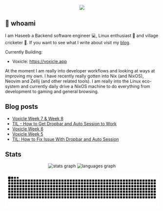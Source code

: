 <div align="center">
  <img height="150" src="https://gitlab.com/uploads/-/system/project/avatar/40020538/37decf44c034050aa85e287982dfc91d5841db78_1_.png"  />
</div>

## 👋 whoami

I am Haseeb a Backend software engineer 💻, Linux enthusiast 🐧 and village cricketer 🏏.
If you want to see what I write about visit my [blog](https://haseebmajid.dev/posts).

Currently Building:

- Voxicle: https://voxicle.app

At the moment I am really into developer workflows and looking at ways at improving my own. I have recently really
gotten into Nix (and NixOS), Neovim and Zellij (and other related tools). I am really into the Linux eco-system
and currently daily drive a NixOS machine to do everything from development to gaming and general browsing.

## Blog posts
<!-- BLOG-POST-LIST:START -->
- [Voxicle Week 7 &amp; Week 8](https://haseebmajid.dev/posts/2025-04-14-voxicle-week-7-week-8/)
- [TIL - How to Get Dropbar and Auto Session to Work](https://haseebmajid.dev/posts/2025-04-12-til-how-to-get-dropbar-and-auto-session-to-work/)
- [Voxicle Week 6](https://haseebmajid.dev/posts/2025-03-31-voxicle-week-6/)
- [Voxicle Week 5](https://haseebmajid.dev/posts/2025-03-24-voxicle-week-5/)
- [TIL: How to Fix Issue With Dropbar and Auto Session](https://haseebmajid.dev/posts/2025-03-22-til-fix-issue-with-dropbar-and-auto-session/)
<!-- BLOG-POST-LIST:END -->

## Stats

<div align="center">
  <img src="https://github-readme-stats.vercel.app/api?username=hmajid2301&hide_title=false&hide_rank=false&show_icons=true&include_all_commits=true&count_private=true&disable_animations=false&theme=dracula&locale=en&hide_border=false" height="150" alt="stats graph"  />
  <img src="https://github-readme-stats.vercel.app/api/top-langs?username=hmajid2301&locale=en&hide_title=false&layout=compact&card_width=320&langs_count=5&theme=dracula&hide_border=false" height="150" alt="languages graph"  />
</div>

<br clear="both">

<img src="https://raw.githubusercontent.com/hmajid2301/hmajid2301/output/snake.svg" alt="Snake animation" />

